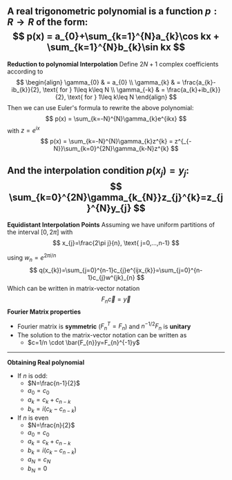 A **real** trigonometric polynomial is a function $p: R\to R$ of the form: 
$$
p(x) = a_{0}+\sum_{k=1}^{N}a_{k}\cos kx + \sum_{k=1}^{N}b_{k}\sin kx
$$
---
**Reduction to polynomial Interpolation**
Define $2N+1$ complex coefficients according to
$$
\begin{align}
\gamma_{0} & = a_{0} \\
\gamma_{k} & = \frac{a_{k}-ib_{k}}{2}, \text{ for } 1\leq k\leq N \\
\gamma_{-k} & = \frac{a_{k}+ib_{k}}{2}, \text{ for } 1\leq k\leq N
\end{align}
$$
Then we can use Euler's formula to rewrite the above polynomial: 
$$
p(x) = \sum_{k=-N}^{N}\gamma_{k}e^{ikx}
$$
with $z =e^{ix}$
$$
p(x) = \sum_{k=-N}^{N}\gamma_{k}z^{k} = z^{_{-N}}\sum_{k=0}^{2N}\gamma_{k-N}z^{k}
$$

And the interpolation condition $p(x_{j})= y_{j}$:
$$
\sum_{k=0}^{2N}\gamma_{k_{N}}z_{j}^{k}=z_{j}^{N}y_{j}
$$
---
**Equidistant Interpolation Points**
Assuming we have uniform partitions of the interval $[0,2\pi]$ with 
$$
x_{j}=\frac{2\pi j}{n}, \text{ j=0,...,n-1}
$$

using $w_{n}=e^{2\pi i/n}$
$$
q(x_{k})=\sum_{j=0}^{n-1}c_{j}e^{ijx_{k}}=\sum_{j=0}^{n-1}c_{j}w^{jk}_{n}
$$
Which can be written in matrix-vector notation 
$$
F_{n}\vec{c}=\vec{y}
$$
**Fourier Matrix properties**
- Fourier matrix is **symmetric** ($F_{n}^{T}=F_{n}$) and $n^{-1/2}F_{n}$ is **unitary**
- The solution to the matrix-vector notation can be written as 
	- $c=1/n \cdot \bar{F_{n}}y=F_{n}^{-1}y$

---
**Obtaining Real polynomial**
- If $n$ is odd:
	- $N=\frac{n-1}{2}$
	- $a_{0}=c_{0}$
	- $a_{k}=c_{k}+c_{n-k}$
	- $b_{k}=i(c_{k}-c_{n-k})$
- If $n$ is even
	- $N=\frac{n}{2}$
	- $a_{0}=c_{0}$
	- $a_{k}=c_{k}+c_{n-k}$
	- $b_{k}=i(c_{k}-c_{n-k})$
	- $a_{N}=c_{N}$
	- $b_{N}=0$
